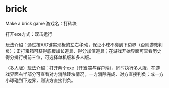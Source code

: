 # brick
Make a brick game
游戏名：打砖块

打开exe方式：双击运行

玩法介绍：通过按A/D键实现板的左右移动，保证小球不碰到下边界（否则游戏判负）；击打宝箱可获得底板加长道具、得分加倍道具；在游戏开始界面可查看历史得分排行榜前三位，可选择单机版和多人版。

（多人版）玩法介绍：打开两个exe（开发端与客户端），同时执行多人版，在游戏界面右半部分可查看对方消除砖块情况，一方消除完成、对方直接判负；或一方小球碰到下边界，则该方直接判负。